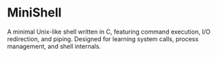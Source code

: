 # MiniShell
A minimal Unix-like shell written in C, featuring command execution, I/O redirection, and piping. Designed for learning system calls, process management, and shell internals.
